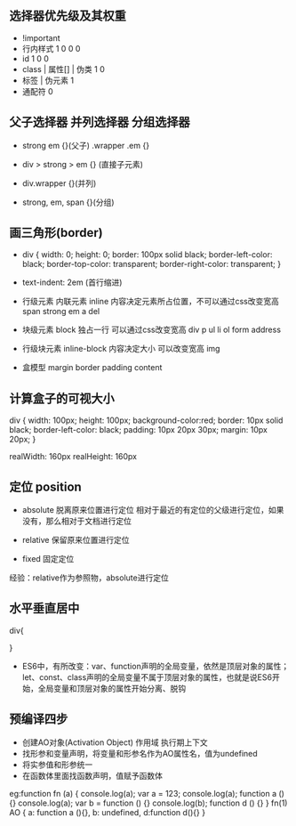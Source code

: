 ## 选择器优先级及其权重
- !important 
- 行内样式 1 0 0 0
- id        1 0 0
- class | 属性[] | 伪类  1 0
- 标签 | 伪元素 1
- 通配符 0

## 父子选择器 并列选择器 分组选择器
- strong em {}(父子)
  .wrapper .em {}

- div > strong > em {} (直接子元素)

- div.wrapper {}(并列)

- strong, 
  em, 
  span {}(分组)

## 画三角形(border)
- div {
            width: 0;
            height: 0;
            border: 100px solid black;
            border-left-color: black;
            border-top-color: transparent;
            border-right-color: transparent;
        }


- text-indent: 2em (首行缩进)

- 行级元素 内联元素 inline
  内容决定元素所占位置，不可以通过css改变宽高
  span strong em a del


- 块级元素 block
  独占一行 可以通过css改变宽高
  div p ul li ol form address

- 行级块元素 inline-block
  内容决定大小 可以改变宽高
  img

- 盒模型
  margin
  border
  padding
  content


## 计算盒子的可视大小
div {
            width: 100px;
            height: 100px;
            background-color:red;
            border: 10px solid black;
            border-left-color: black;
            padding: 10px 20px 30px;
            margin: 10px 20px;
        }

realWidth: 160px
realHeight: 160px

## 定位 position
- absolute
  脱离原来位置进行定位
  相对于最近的有定位的父级进行定位，如果没有，那么相对于文档进行定位

- relative
  保留原来位置进行定位

- fixed 固定定位

经验：relative作为参照物，absolute进行定位

## 水平垂直居中
div{
    
}

- ES6中，有所改变：var、function声明的全局变量，依然是顶层对象的属性；let、const、class声明的全局变量不属于顶层对象的属性，也就是说ES6开始，全局变量和顶层对象的属性开始分离、脱钩


## 预编译四步
- 创建AO对象(Activation Object) 作用域 执行期上下文
- 找形参和变量声明，将变量和形参名作为AO属性名，值为undefined
- 将实参值和形参统一
- 在函数体里面找函数声明，值赋予函数体

eg:function fn (a) {
            console.log(a);
            var a = 123;
            console.log(a);
            function a () {}
            console.log(a);
            var b = function () {}
            console.log(b);
            function d () {}
        }
        fn(1)
        AO {
            a: function a (){},
            b: undefined,
            d:function d(){}
        }
  
  
